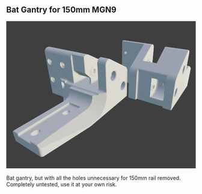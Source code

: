 ## Bat Gantry for 150mm MGN9

![](Images/Blender.png)

Bat gantry, but with all the holes unnecessary for 150mm rail removed.
Completely untested, use it at your own risk.
